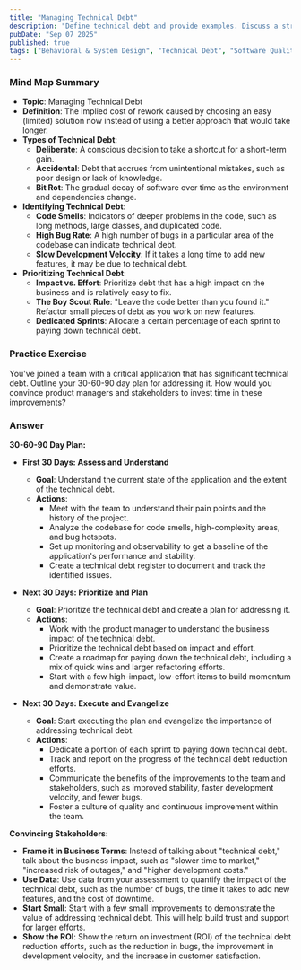 ```yaml
---
title: "Managing Technical Debt"
description: "Define technical debt and provide examples. Discuss a strategic approach for identifying, prioritizing, and paying down technical debt in a large codebase without halting feature development."
pubDate: "Sep 07 2025"
published: true
tags: ["Behavioral & System Design", "Technical Debt", "Software Quality", "Agile"]
---
```


### Mind Map Summary

- **Topic**: Managing Technical Debt
- **Definition**: The implied cost of rework caused by choosing an easy (limited) solution now instead of using a better approach that would take longer.
- **Types of Technical Debt**:
    - **Deliberate**: A conscious decision to take a shortcut for a short-term gain.
    - **Accidental**: Debt that accrues from unintentional mistakes, such as poor design or lack of knowledge.
    - **Bit Rot**: The gradual decay of software over time as the environment and dependencies change.
- **Identifying Technical Debt**:
    - **Code Smells**: Indicators of deeper problems in the code, such as long methods, large classes, and duplicated code.
    - **High Bug Rate**: A high number of bugs in a particular area of the codebase can indicate technical debt.
    - **Slow Development Velocity**: If it takes a long time to add new features, it may be due to technical debt.
- **Prioritizing Technical Debt**:
    - **Impact vs. Effort**: Prioritize debt that has a high impact on the business and is relatively easy to fix.
    - **The Boy Scout Rule**: "Leave the code better than you found it." Refactor small pieces of debt as you work on new features.
    - **Dedicated Sprints**: Allocate a certain percentage of each sprint to paying down technical debt.

### Practice Exercise

You've joined a team with a critical application that has significant technical debt. Outline your 30-60-90 day plan for addressing it. How would you convince product managers and stakeholders to invest time in these improvements?

### Answer

**30-60-90 Day Plan:**

-   **First 30 Days: Assess and Understand**
    -   **Goal**: Understand the current state of the application and the extent of the technical debt.
    -   **Actions**:
        -   Meet with the team to understand their pain points and the history of the project.
        -   Analyze the codebase for code smells, high-complexity areas, and bug hotspots.
        -   Set up monitoring and observability to get a baseline of the application's performance and stability.
        -   Create a technical debt register to document and track the identified issues.

-   **Next 30 Days: Prioritize and Plan**
    -   **Goal**: Prioritize the technical debt and create a plan for addressing it.
    -   **Actions**:
        -   Work with the product manager to understand the business impact of the technical debt.
        -   Prioritize the technical debt based on impact and effort.
        -   Create a roadmap for paying down the technical debt, including a mix of quick wins and larger refactoring efforts.
        -   Start with a few high-impact, low-effort items to build momentum and demonstrate value.

-   **Next 30 Days: Execute and Evangelize**
    -   **Goal**: Start executing the plan and evangelize the importance of addressing technical debt.
    -   **Actions**:
        -   Dedicate a portion of each sprint to paying down technical debt.
        -   Track and report on the progress of the technical debt reduction efforts.
        -   Communicate the benefits of the improvements to the team and stakeholders, such as improved stability, faster development velocity, and fewer bugs.
        -   Foster a culture of quality and continuous improvement within the team.

**Convincing Stakeholders:**

-   **Frame it in Business Terms**: Instead of talking about "technical debt," talk about the business impact, such as "slower time to market," "increased risk of outages," and "higher development costs."
-   **Use Data**: Use data from your assessment to quantify the impact of the technical debt, such as the number of bugs, the time it takes to add new features, and the cost of downtime.
-   **Start Small**: Start with a few small improvements to demonstrate the value of addressing technical debt. This will help build trust and support for larger efforts.
-   **Show the ROI**: Show the return on investment (ROI) of the technical debt reduction efforts, such as the reduction in bugs, the improvement in development velocity, and the increase in customer satisfaction.
